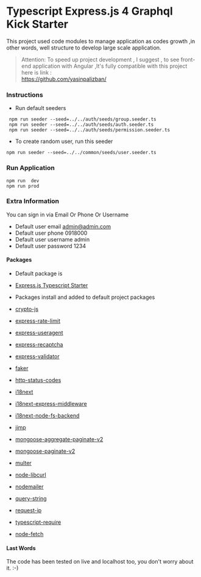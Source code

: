 # Typescript Express.js 4  Graphql Kick Starter

This project used code modules to manage application as codes growth ,in other words, well structure to develop large
scale application.

> Attention: To speed up project development , I suggest , to see front-end application with Angular ,It's  fully compatible with this project
> </br> here is link : </br>
> https://github.com/yasinpalizban/

### Instructions

- Run default seeders
```
 npm run seeder --seed=../../auth/seeds/group.seeder.ts
 npm run seeder --seed=../../auth/seeds/auth.seeder.ts
 npm run seeder --seed=../../auth/seeds/permission.seeder.ts
```

- To create random user, run this seeder

```
npm run seeder --seed=../../common/seeds/user.seeder.ts
```

### Run Application

```
npm run  dev
npm run prod
```

### Extra Information

You can sign in via Email Or Phone Or Username </br>

- Default user email admin@admin.com
- Default user phone 0918000
- Default user username admin
- Default user password 1234


#### Packages

- Default package is <br>
-  [Express.js Typescript Starter](https://www.npmjs.com/package/typescript-express-starter)

- Packages install and added to default project packages  <br>
-  [crypto-js](https://www.npmjs.com/package/crypto-js)
-  [express-rate-limit](https://www.npmjs.com/package/express-rate-limit)
-  [express-useragent](https://www.npmjs.com/package/express-useragent)
-  [express-recaptcha](https://www.npmjs.com/package/express-recaptcha)
-  [express-validator](https://www.npmjs.com/package/express-validator``)
-  [faker](https://www.npmjs.com/package/faker)
-  [http-status-codes](https://www.npmjs.com/package/http-status-codes)
-  [i18next](https://www.npmjs.com/package/i18next)
-  [i18next-express-middleware](https://www.npmjs.com/package/i18next-express-middleware)
-  [i18next-node-fs-backend](https://www.npmjs.com/package/i18next-node-fs-backend)
-  [jimp](https://www.npmjs.com/package/jimp)
-  [mongoose-aggregate-paginate-v2](https://www.npmjs.com/package/mongoose-aggregate-paginate-v2)
-  [mongoose-paginate-v2](https://www.npmjs.com/package/mongoose-paginate-v2)
-  [multer](https://www.npmjs.com/package/multer)
-  [node-libcurl](https://www.npmjs.com/package/node-libcurl)
-  [nodemailer](https://www.npmjs.com/package/nodemailer)
-  [query-string](https://www.npmjs.com/package/query-string)
-  [request-ip](https://www.npmjs.com/package/request-ip)
-  [typescript-require](https://www.npmjs.com/package/typescript-require)
-  [node-fetch](https://www.npmjs.com/package/node-fetch)

#### Last Words

The code has been tested on live and localhost too, you don't worry about it. :-)
